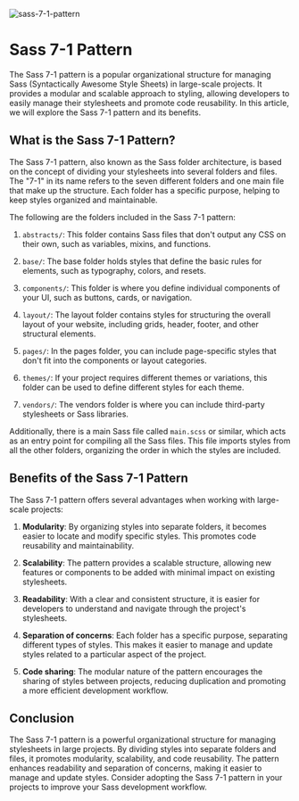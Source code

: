 ![sass-7-1-pattern](https://github.com/raheemalzeeshan/sass-7-1-pattern/assets/48020482/00c5f182-1535-4228-8291-253f18c532b9)


Sass 7-1 Pattern
================

The Sass 7-1 pattern is a popular organizational structure for managing Sass (Syntactically Awesome Style Sheets) in large-scale projects. It provides a modular and scalable approach to styling, allowing developers to easily manage their stylesheets and promote code reusability. In this article, we will explore the Sass 7-1 pattern and its benefits.

What is the Sass 7-1 Pattern?
-----------------------------

The Sass 7-1 pattern, also known as the Sass folder architecture, is based on the concept of dividing your stylesheets into several folders and files. The "7-1" in its name refers to the seven different folders and one main file that make up the structure. Each folder has a specific purpose, helping to keep styles organized and maintainable.

The following are the folders included in the Sass 7-1 pattern:

1.  `abstracts/`: This folder contains Sass files that don't output any CSS on their own, such as variables, mixins, and functions.
    
2.  `base/`: The base folder holds styles that define the basic rules for elements, such as typography, colors, and resets.
    
3.  `components/`: This folder is where you define individual components of your UI, such as buttons, cards, or navigation.
    
4.  `layout/`: The layout folder contains styles for structuring the overall layout of your website, including grids, header, footer, and other structural elements.
    
5.  `pages/`: In the pages folder, you can include page-specific styles that don't fit into the components or layout categories.
    
6.  `themes/`: If your project requires different themes or variations, this folder can be used to define different styles for each theme.
    
7.  `vendors/`: The vendors folder is where you can include third-party stylesheets or Sass libraries.
    

Additionally, there is a main Sass file called `main.scss` or similar, which acts as an entry point for compiling all the Sass files. This file imports styles from all the other folders, organizing the order in which the styles are included.

Benefits of the Sass 7-1 Pattern
--------------------------------

The Sass 7-1 pattern offers several advantages when working with large-scale projects:

1.  **Modularity**: By organizing styles into separate folders, it becomes easier to locate and modify specific styles. This promotes code reusability and maintainability.
    
2.  **Scalability**: The pattern provides a scalable structure, allowing new features or components to be added with minimal impact on existing stylesheets.
    
3.  **Readability**: With a clear and consistent structure, it is easier for developers to understand and navigate through the project's stylesheets.
    
4.  **Separation of concerns**: Each folder has a specific purpose, separating different types of styles. This makes it easier to manage and update styles related to a particular aspect of the project.
    
5.  **Code sharing**: The modular nature of the pattern encourages the sharing of styles between projects, reducing duplication and promoting a more efficient development workflow.
    

Conclusion
----------

The Sass 7-1 pattern is a powerful organizational structure for managing stylesheets in large projects. By dividing styles into separate folders and files, it promotes modularity, scalability, and code reusability. The pattern enhances readability and separation of concerns, making it easier to manage and update styles. Consider adopting the Sass 7-1 pattern in your projects to improve your Sass development workflow.
